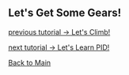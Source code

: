 ## Let's Get Some Gears!
[previous tutorial -> Let's Climb!](LLClimb.md)



[next tutorial -> Let's Learn PID!](LLpid.md)

[Back to Main](../README.md)
